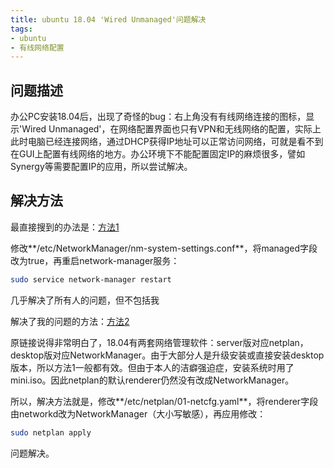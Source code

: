 ```yaml
---
title: ubuntu 18.04 'Wired Unmanaged'问题解决
tags:
- ubuntu
- 有线网络配置
---
```


## 问题描述

办公PC安装18.04后，出现了奇怪的bug：右上角没有有线网络连接的图标，显示'Wired Unmanaged'，在网络配置界面也只有VPN和无线网络的配置，实际上此时电脑已经连接网络，通过DHCP获得IP地址可以正常访问网络，可就是看不到在GUI上配置有线网络的地方。办公环境下不能配置固定IP的麻烦很多，譬如Synergy等需要配置IP的应用，所以尝试解决。

## 解决方法

最直接搜到的办法是：[方法1](https://askubuntu.com/questions/2901/unmanaged-network-icon-network-manangement-disabled)

修改**/etc/NetworkManager/nm-system-settings.conf**，将managed字段改为true，再重启network-manager服务：

```bash
sudo service network-manager restart
```

几乎解决了所有人的问题，但不包括我

解决了我的问题的方法：[方法2](https://forum.linuxconfig.org/t/wired-unmanaged-ubuntu-desktop-issue/1574)

原链接说得非常明白了，18.04有两套网络管理软件：server版对应netplan，desktop版对应NetworkManager。由于大部分人是升级安装或直接安装desktop版本，所以方法1一般都有效。但由于本人的洁癖强迫症，安装系统时用了mini.iso。因此netplan的默认renderer仍然没有改成NetworkManager。

所以，解决方法就是，修改**/etc/netplan/01-netcfg.yaml**，将renderer字段由networkd改为NetworkManager（大小写敏感），再应用修改：

```bash
sudo netplan apply
```

问题解决。







